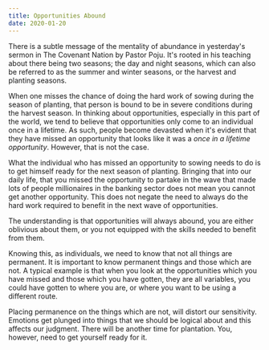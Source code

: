 ```yaml
---
title: Opportunities Abound
date: 2020-01-20
---
```



There is a subtle message of the mentality of abundance in yesterday's sermon in The Covenant Nation by Pastor Poju. It's rooted in his teaching about there being two seasons; the day and night seasons, which can also be referred to as the summer and winter seasons, or the harvest and planting seasons.

When one misses the chance of doing the hard work of sowing during the season of planting, that person is bound to be in severe conditions during the harvest season. In thinking about opportunities, especially in this part of the world, we tend to believe that opportunities only come to an individual once in a lifetime. As such, people become devasted when it's evident that they have missed an opportunity that looks like it was a *once in a lifetime opportunity*. However, that is not the case.

What the individual who has missed an opportunity to sowing needs to do is to get himself ready for the next season of planting. Bringing that into our daily life, that you missed the opportunity to partake in the wave that made lots of people millionaires in the banking sector does not mean you cannot get another opportunity. This does not negate the need to always do the hard work required to benefit in the next wave of opportunities.

The understanding is that opportunities will always abound, you are either oblivious about them, or you not equipped with the skills needed to benefit from them.

Knowing this, as individuals, we need to know that not all things are permanent. It is important to know permanent things and those which are not. A typical example is that when you look at the opportunities which you have missed and those which you have gotten, they are all variables, you could have gotten to where you are, or where you want to be using a different route.

Placing permanence on the things which are not, will distort our sensitivity. Emotions get plunged into things that we should be logical about and this affects our judgment. There will be another time for plantation. You, however, need to get yourself ready for it.